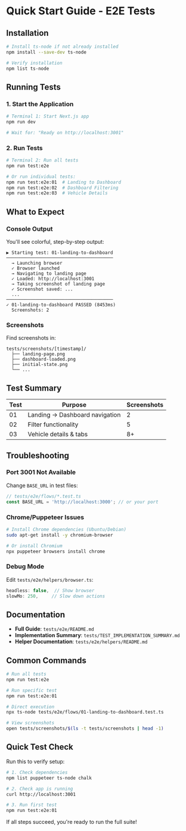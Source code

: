 # Quick Start Guide - E2E Tests

## Installation

```bash
# Install ts-node if not already installed
npm install --save-dev ts-node

# Verify installation
npm list ts-node
```

## Running Tests

### 1. Start the Application

```bash
# Terminal 1: Start Next.js app
npm run dev

# Wait for: "Ready on http://localhost:3001"
```

### 2. Run Tests

```bash
# Terminal 2: Run all tests
npm run test:e2e

# Or run individual tests:
npm run test:e2e:01  # Landing to Dashboard
npm run test:e2e:02  # Dashboard Filtering
npm run test:e2e:03  # Vehicle Details
```

## What to Expect

### Console Output

You'll see colorful, step-by-step output:

```
▶ Starting test: 01-landing-to-dashboard
────────────────────────────────────────
  → Launching browser
  ✓ Browser launched
  → Navigating to landing page
  ✓ Loaded: http://localhost:3001
  → Taking screenshot of landing page
  ✓ Screenshot saved: ...
  ...
────────────────────────────────────────
✓ 01-landing-to-dashboard PASSED (8453ms)
  Screenshots: 2
```

### Screenshots

Find screenshots in:
```
tests/screenshots/[timestamp]/
  ├── landing-page.png
  ├── dashboard-loaded.png
  ├── initial-state.png
  └── ...
```

## Test Summary

| Test | Purpose | Screenshots |
|------|---------|-------------|
| 01 | Landing → Dashboard navigation | 2 |
| 02 | Filter functionality | 5 |
| 03 | Vehicle details & tabs | 8+ |

## Troubleshooting

### Port 3001 Not Available

Change `BASE_URL` in test files:
```typescript
// tests/e2e/flows/*.test.ts
const BASE_URL = 'http://localhost:3000'; // or your port
```

### Chrome/Puppeteer Issues

```bash
# Install Chrome dependencies (Ubuntu/Debian)
sudo apt-get install -y chromium-browser

# Or install Chromium
npx puppeteer browsers install chrome
```

### Debug Mode

Edit `tests/e2e/helpers/browser.ts`:
```typescript
headless: false,  // Show browser
slowMo: 250,     // Slow down actions
```

## Documentation

- **Full Guide**: `tests/e2e/README.md`
- **Implementation Summary**: `tests/TEST_IMPLEMENTATION_SUMMARY.md`
- **Helper Documentation**: `tests/e2e/helpers/README.md`

## Common Commands

```bash
# Run all tests
npm run test:e2e

# Run specific test
npm run test:e2e:01

# Direct execution
npx ts-node tests/e2e/flows/01-landing-to-dashboard.test.ts

# View screenshots
open tests/screenshots/$(ls -t tests/screenshots | head -1)
```

## Quick Test Check

Run this to verify setup:

```bash
# 1. Check dependencies
npm list puppeteer ts-node chalk

# 2. Check app is running
curl http://localhost:3001

# 3. Run first test
npm run test:e2e:01
```

If all steps succeed, you're ready to run the full suite!
